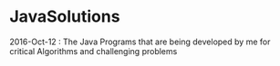 # JavaSolutions
2016-Oct-12 : The Java Programs that are being developed by me for critical Algorithms and challenging problems

